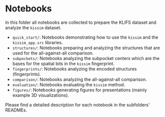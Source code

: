 # Notebooks

In this folder all notebooks are collected to prepare the KLIFS dataset and analyze the `kissim` dataset.

- `quick_start/`: Notebooks demonstrating how to use the `kissim` and the `kissim_app.src` libraries.
- `structures/`: Notebooks preparing and analyzing the structures that are used for the all-against-all comparison.
- `subpockets/`: Notebooks analyzing the subpocket centers which are the bases for the spatial bits in the `kissim` fingerprint.
- `fingerprints/`: Notebooks analyzing the encoded structures (fingerprints).
- `comparison/`: Notebooks analyzing the all-against-all comparison. 
- `evaluation/`: Notebooks evaluating the `kissim` method.
- `figures/`: Notebooks generating figures for presentations (mainly example 3D visualizations).

Please find a detailed description for each notebook in the subfolders' READMEs.